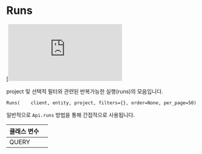 # Runs

[**​**![https://www.tensorflow.org/images/GitHub-Mark-32px.png](https://lh5.googleusercontent.com/koigmyCkOHec7PftL-K3HIR3l7EsL3SwUZ-5Rw8pc1NbQcN0Emr5IsemvCaHpcM6NJjXhk5bHoljmtbxcunFMUrGjh3UWyyuCxQCPeCg14Esol4C0diQ8YoNPTcqEafNZwSxokxm0KPvAnD_Pw)GitHub에서 소스 확인하기](https://www.github.com/wandb/client/tree/master/wandb/apis/public.py#L705-L807)**​**​

project 및 선택적 필터와 관련된 반복가능한 실행\(runs\)의 모음입니다.

```text
Runs(    client, entity, project, filters={}, order=None, per_page=50)
```

일반적으로 `Api.runs` 방법을 통해 간접적으로 사용됩니다.

| **클래스 변수** | ​ |
| :--- | :--- |
| QUERY |  |

